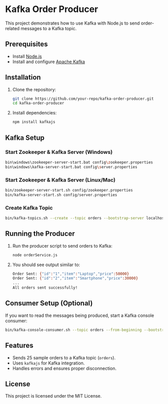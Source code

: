 # Kafka Order Producer

This project demonstrates how to use Kafka with Node.js to send order-related messages to a Kafka topic.

## Prerequisites

- Install [Node.js](https://nodejs.org/)
- Install and configure [Apache Kafka](https://kafka.apache.org/)

## Installation

1. Clone the repository:
   ```sh
   git clone https://github.com/your-repo/kafka-order-producer.git
   cd kafka-order-producer
   ```
2. Install dependencies:
   ```sh
   npm install kafkajs
   ```

## Kafka Setup

### Start Zookeeper & Kafka Server (Windows)
```sh
bin\windows\zookeeper-server-start.bat config\zookeeper.properties
bin\windows\kafka-server-start.bat config\server.properties
```

### Start Zookeeper & Kafka Server (Linux/Mac)
```sh
bin/zookeeper-server-start.sh config/zookeeper.properties
bin/kafka-server-start.sh config/server.properties
```

### Create Kafka Topic
```sh
bin/kafka-topics.sh --create --topic orders --bootstrap-server localhost:9092 --partitions 1 --replication-factor 1
```

## Running the Producer

1. Run the producer script to send orders to Kafka:
   ```sh
   node orderService.js
   ```

2. You should see output similar to:
   ```sh
   Order Sent: {"id":"1","item":"Laptop","price":50000}
   Order Sent: {"id":"2","item":"Smartphone","price":30000}
   ...
   All orders sent successfully!
   ```

## Consumer Setup (Optional)
If you want to read the messages being produced, start a Kafka console consumer:
```sh
bin/kafka-console-consumer.sh --topic orders --from-beginning --bootstrap-server localhost:9092
```

## Features
- Sends 25 sample orders to a Kafka topic (`orders`).
- Uses `kafkajs` for Kafka integration.
- Handles errors and ensures proper disconnection.

## License
This project is licensed under the MIT License.

